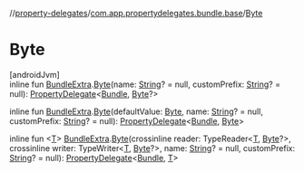 //[property-delegates](../../index.md)/[com.app.propertydelegates.bundle.base](index.md)/[Byte](-byte.md)

# Byte

[androidJvm]\
inline fun [BundleExtra](../com.app.propertydelegates.bundle/-bundle-extra/index.md).[Byte](-byte.md)(name: [String](https://kotlinlang.org/api/latest/jvm/stdlib/kotlin/-string/index.html)? = null, customPrefix: [String](https://kotlinlang.org/api/latest/jvm/stdlib/kotlin/-string/index.html)? = null): [PropertyDelegate](../com.app.propertydelegates/-property-delegate/index.md)<[Bundle](https://developer.android.com/reference/kotlin/android/os/Bundle.html), [Byte](https://kotlinlang.org/api/latest/jvm/stdlib/kotlin/-byte/index.html)?>

inline fun [BundleExtra](../com.app.propertydelegates.bundle/-bundle-extra/index.md).[Byte](-byte.md)(defaultValue: [Byte](https://kotlinlang.org/api/latest/jvm/stdlib/kotlin/-byte/index.html), name: [String](https://kotlinlang.org/api/latest/jvm/stdlib/kotlin/-string/index.html)? = null, customPrefix: [String](https://kotlinlang.org/api/latest/jvm/stdlib/kotlin/-string/index.html)? = null): [PropertyDelegate](../com.app.propertydelegates/-property-delegate/index.md)<[Bundle](https://developer.android.com/reference/kotlin/android/os/Bundle.html), [Byte](https://kotlinlang.org/api/latest/jvm/stdlib/kotlin/-byte/index.html)>

inline fun <[T](-byte.md)> [BundleExtra](../com.app.propertydelegates.bundle/-bundle-extra/index.md).[Byte](-byte.md)(crossinline reader: TypeReader<[T](-byte.md), [Byte](https://kotlinlang.org/api/latest/jvm/stdlib/kotlin/-byte/index.html)?>, crossinline writer: TypeWriter<[T](-byte.md), [Byte](https://kotlinlang.org/api/latest/jvm/stdlib/kotlin/-byte/index.html)?>, name: [String](https://kotlinlang.org/api/latest/jvm/stdlib/kotlin/-string/index.html)? = null, customPrefix: [String](https://kotlinlang.org/api/latest/jvm/stdlib/kotlin/-string/index.html)? = null): [PropertyDelegate](../com.app.propertydelegates/-property-delegate/index.md)<[Bundle](https://developer.android.com/reference/kotlin/android/os/Bundle.html), [T](-byte.md)>
